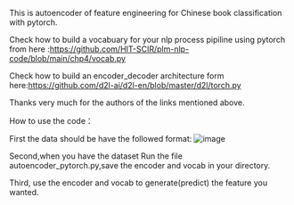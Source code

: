 
This is autoencoder of feature engineering for Chinese book classification with pytorch.

Check how to build a vocabuary for your nlp process pipiline using pytorch from here :https://github.com/HIT-SCIR/plm-nlp-code/blob/main/chp4/vocab.py


Check how to build an encoder_decoder architecture form here:https://github.com/d2l-ai/d2l-en/blob/master/d2l/torch.py

Thanks very much for the authors of the links mentioned above.

How to use the code：

First the data should be have the followed format:
![image](https://user-images.githubusercontent.com/31196373/155123827-9a55a3c8-2893-4123-84ce-3b2190d15ccc.png)


Second,when you have the dataset Run the file autoencoder_pytorch.py,save the encoder and vocab in your directory.


Third, use the encoder and vocab to generate(predict) the feature you wanted.

